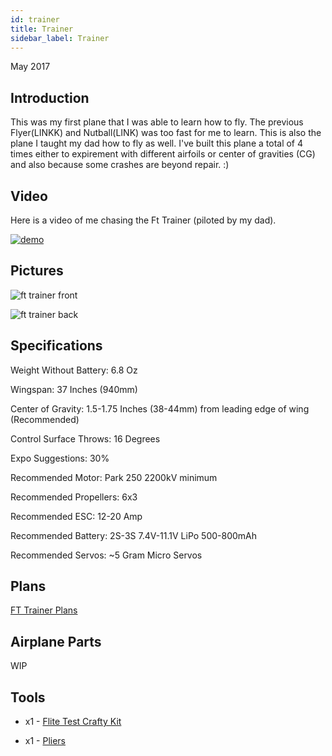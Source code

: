 ```yaml
---
id: trainer
title: Trainer
sidebar_label: Trainer
---
```


May 2017

## Introduction

This was my first plane that I was able to learn how to fly. The previous Flyer(LINKK) and Nutball(LINK) was too fast for me to learn. This is also the plane I taught my dad how to fly as well. I've built this plane a total of 4 times either to expirement with different airfoils or center of gravities (CG) and also because some crashes are beyond repair. :)

## Video

Here is a video of me chasing the Ft Trainer (piloted by my dad).

[![demo](assets/rc-airplanes/trainer/demo.jpg)](https://www.youtube.com/watch?v=4kowm-iJe28)

## Pictures

![ft trainer front](assets/rc-airplanes/trainer/trainer-1.jpg)

![ft trainer back](assets/rc-airplanes/trainer/trainer-2.jpg)

## Specifications

Weight Without Battery: 6.8 Oz 

Wingspan: 37 Inches (940mm)

Center of Gravity: 1.5-1.75 Inches (38-44mm) from leading edge of wing (Recommended)

Control Surface Throws: 16 Degrees

Expo Suggestions: 30%

Recommended Motor: Park 250 2200kV minimum

Recommended Propellers: 6x3

Recommended ESC: 12-20 Amp

Recommended Battery: 2S-3S 7.4V-11.1V LiPo 500-800mAh

Recommended Servos: ~5 Gram Micro Servos

## Plans

[FT Trainer Plans](assets/rc-airplanes/trainer/plans.pdf)

## Airplane Parts

WIP

## Tools

* x1 - [Flite Test Crafty Kit](https://store.flitetest.com/flite-test-crafty-kit-flt-5010/p791877)

* x1 - [Pliers](https://www.amazon.com/Tools-VISE-GRIP-Pliers-6-Inch-2078216/dp/B000A0OW2M?ref_=Oct_BSellerC_553314_1&pf_rd_p=192c0672-a4fc-5e22-b935-349dd71711e1&pf_rd_s=merchandised-search-6&pf_rd_t=101&pf_rd_i=553314&pf_rd_m=ATVPDKIKX0DER&pf_rd_r=2M4HQBG3AXGM6CT25QDS&pf_rd_r=2M4HQBG3AXGM6CT25QDS&pf_rd_p=192c0672-a4fc-5e22-b935-349dd71711e1)